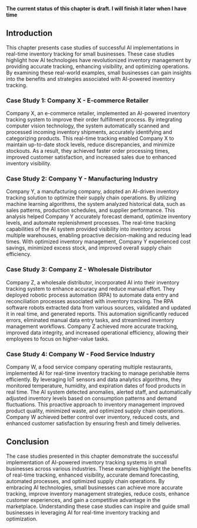 **The current status of this chapter is draft. I will finish it later when I have time**

Introduction
------------

This chapter presents case studies of successful AI implementations in real-time inventory tracking for small businesses. These case studies highlight how AI technologies have revolutionized inventory management by providing accurate tracking, enhancing visibility, and optimizing operations. By examining these real-world examples, small businesses can gain insights into the benefits and strategies associated with AI-powered inventory tracking.

### Case Study 1: Company X - E-commerce Retailer

Company X, an e-commerce retailer, implemented an AI-powered inventory tracking system to improve their order fulfillment process. By integrating computer vision technology, the system automatically scanned and processed incoming inventory shipments, accurately identifying and categorizing products. This real-time tracking enabled Company X to maintain up-to-date stock levels, reduce discrepancies, and minimize stockouts. As a result, they achieved faster order processing times, improved customer satisfaction, and increased sales due to enhanced inventory visibility.

### Case Study 2: Company Y - Manufacturing Industry

Company Y, a manufacturing company, adopted an AI-driven inventory tracking solution to optimize their supply chain operations. By utilizing machine learning algorithms, the system analyzed historical data, such as sales patterns, production schedules, and supplier performance. This analysis helped Company Y accurately forecast demand, optimize inventory levels, and automate replenishment processes. The real-time tracking capabilities of the AI system provided visibility into inventory across multiple warehouses, enabling proactive decision-making and reducing lead times. With optimized inventory management, Company Y experienced cost savings, minimized excess stock, and improved overall supply chain efficiency.

### Case Study 3: Company Z - Wholesale Distributor

Company Z, a wholesale distributor, incorporated AI into their inventory tracking system to enhance accuracy and reduce manual effort. They deployed robotic process automation (RPA) to automate data entry and reconciliation processes associated with inventory tracking. The RPA software robots extracted data from various sources, validated and updated it in real time, and generated reports. This automation significantly reduced errors, eliminated manual data entry tasks, and streamlined inventory management workflows. Company Z achieved more accurate tracking, improved data integrity, and increased operational efficiency, allowing their employees to focus on higher-value tasks.

### Case Study 4: Company W - Food Service Industry

Company W, a food service company operating multiple restaurants, implemented AI for real-time inventory tracking to manage perishable items efficiently. By leveraging IoT sensors and data analytics algorithms, they monitored temperature, humidity, and expiration dates of food products in real time. The AI system detected anomalies, alerted staff, and automatically adjusted inventory levels based on consumption patterns and demand fluctuations. This proactive approach to inventory management improved product quality, minimized waste, and optimized supply chain operations. Company W achieved better control over inventory, reduced costs, and enhanced customer satisfaction by ensuring fresh and timely deliveries.

Conclusion
----------

The case studies presented in this chapter demonstrate the successful implementation of AI-powered inventory tracking systems in small businesses across various industries. These examples highlight the benefits of real-time tracking, enhanced visibility, accurate demand forecasting, automated processes, and optimized supply chain operations. By embracing AI technologies, small businesses can achieve more accurate tracking, improve inventory management strategies, reduce costs, enhance customer experiences, and gain a competitive advantage in the marketplace. Understanding these case studies can inspire and guide small businesses in leveraging AI for real-time inventory tracking and optimization.
